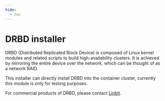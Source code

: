 ```yaml
---
hide:
  - toc
---
```


# DRBD installer

DRBD (Distributed Replicated Block Device) is composed of Linux kernel modules and related scripts to build high-availability clusters. It is achieved by mirroring the entire device over the network, which can be thought of as a network RAID.

This installer can directly install DRBD into the container cluster, currently this module is only for testing purposes.

For commercial products of DRBD, please contact [Linbit](https://linbit.com/contact-us/).